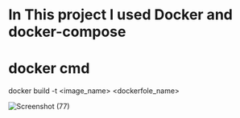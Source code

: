# In This project I used Docker and docker-compose
# docker cmd
docker build -t <image_name> <dockerfole_name>

![Screenshot (77)](https://github.com/Rahulrajak1710/RahulPortfolio/assets/67949307/235d7287-335f-49e8-b7e5-42be234a45cc)
